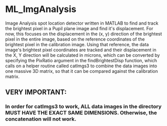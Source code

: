 # ML_ImgAnalysis

Image Analysis spot location detector written in MATLAB to find and track the brightest pixel in a Pupil plane image and find it's displacement.
For now, this focuses on the displacement in the (x, y) direction of the brightest pixel in the entire image, based on the reference coordinates of the brightest pixel
in the calibration image. Using that reference, the data image's brightest pixel coordinates are tracked and their displacement in the X, Y direction will be calculated in microns, which can be converted by specifying the PixRatio argument in the findBrightestDisp function, which calls on a helper routine called catImgs3 to combine the data images into one massive 3D matrix, so that it can be compared against the calibration matrix.


## VERY IMPORTANT:
### In order for catImgs3 to work, ALL data images in the directory MUST HAVE THE EXACT SAME DIMENSIONS. Otherwise, the concatenation will not work.
